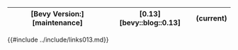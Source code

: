 |[Bevy Version:][maintenance]|[0.13][bevy::blog::0.13]|(current)|
|---|---|---|

{{#include ../include/links013.md}}
